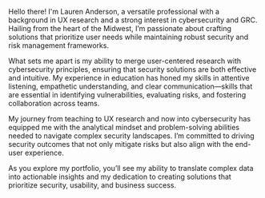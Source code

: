 Hello there! I'm Lauren Anderson, a versatile professional with a background in UX research and a strong interest in cybersecurity and GRC. Hailing from the heart of the Midwest, I’m passionate about crafting solutions that prioritize user needs while maintaining robust security and risk management frameworks.

What sets me apart is my ability to merge user-centered research with cybersecurity principles, ensuring that security solutions are both effective and intuitive. My experience in education has honed my skills in attentive listening, empathetic understanding, and clear communication—skills that are essential in identifying vulnerabilities, evaluating risks, and fostering collaboration across teams.

My journey from teaching to UX research and now into cybersecurity has equipped me with the analytical mindset and problem-solving abilities needed to navigate complex security landscapes. I’m committed to driving security outcomes that not only mitigate risks but also align with the end-user experience.

As you explore my portfolio, you’ll see my ability to translate complex data into actionable insights and my dedication to creating solutions that prioritize security, usability, and business success.

